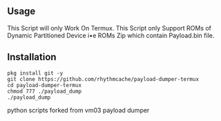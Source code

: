 ## Usage
This Script will only Work On Termux.
This Script only Support ROMs of Dynamic Partitioned Device i•e ROMs Zip which contain Payload.bin file.


## Installation

```
pkg install git -y
git clone https://github.com/rhythmcache/payload-dumper-termux
cd payload-dumper-termux
chmod 777 ./payload_dump
./payload_dump
```

python scripts forked from vm03 payload dumper
